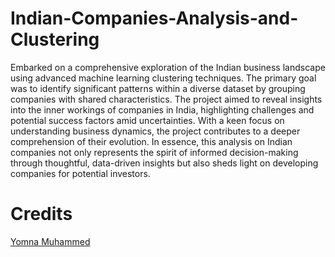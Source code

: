 # Indian-Companies-Analysis-and-Clustering
Embarked on a comprehensive exploration of the Indian business landscape using advanced machine learning clustering techniques. The primary goal was to identify significant patterns within a diverse dataset by grouping companies with shared characteristics. The project aimed to reveal insights into the inner workings of companies in India, highlighting challenges and potential success factors amid uncertainties. With a keen focus on understanding business dynamics, the project contributes to a deeper comprehension of their evolution. In essence, this analysis on Indian companies not only represents the spirit of informed decision-making through thoughtful, data-driven insights but also sheds light on developing companies for potential investors.
# Credits
[Yomna Muhammed](https://www.linkedin.com/in/yomna-muhammed-bassam-b964a6270)
